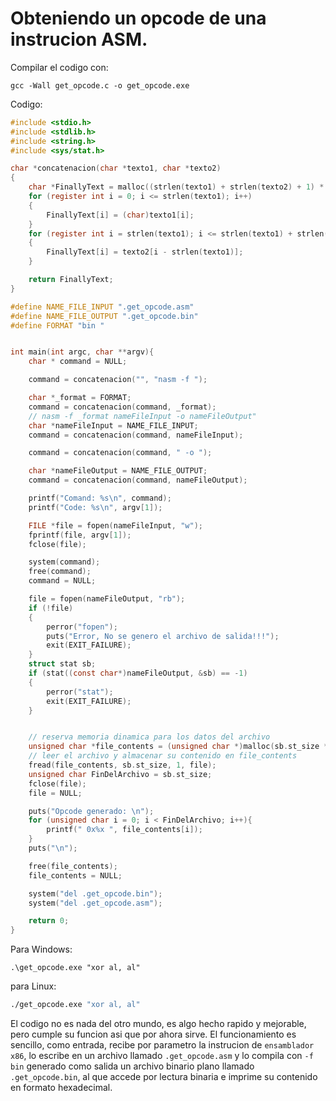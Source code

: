 # Obteniendo un opcode de una instrucion ASM.

Compilar el codigo con:
```batch bach
gcc -Wall get_opcode.c -o get_opcode.exe
```
Codigo: 
```C
#include <stdio.h>
#include <stdlib.h>
#include <string.h>
#include <sys/stat.h>

char *concatenacion(char *texto1, char *texto2)
{
    char *FinallyText = malloc((strlen(texto1) + strlen(texto2) + 1) * sizeof(char));
    for (register int i = 0; i <= strlen(texto1); i++)
    {
        FinallyText[i] = (char)texto1[i];
    }
    for (register int i = strlen(texto1); i <= strlen(texto1) + strlen(texto2); i++)
    {
        FinallyText[i] = texto2[i - strlen(texto1)];
    }

    return FinallyText;
}

#define NAME_FILE_INPUT ".get_opcode.asm"
#define NAME_FILE_OUTPUT ".get_opcode.bin"
#define FORMAT "bin "


int main(int argc, char **argv){
    char * command = NULL;

    command = concatenacion("", "nasm -f ");

    char *_format = FORMAT;
    command = concatenacion(command, _format);
    // nasm -f _format nameFileInput -o nameFileOutput"
    char *nameFileInput = NAME_FILE_INPUT;
    command = concatenacion(command, nameFileInput);

    command = concatenacion(command, " -o ");

    char *nameFileOutput = NAME_FILE_OUTPUT;    
    command = concatenacion(command, nameFileOutput);

    printf("Comand: %s\n", command);
    printf("Code: %s\n", argv[1]);

    FILE *file = fopen(nameFileInput, "w");
    fprintf(file, argv[1]);
    fclose(file);

    system(command);
    free(command);
    command = NULL;

    file = fopen(nameFileOutput, "rb");
    if (!file)
    {
        perror("fopen");
        puts("Error, No se genero el archivo de salida!!!");
        exit(EXIT_FAILURE);
    }
    struct stat sb;
    if (stat((const char*)nameFileOutput, &sb) == -1)
    {
        perror("stat");
        exit(EXIT_FAILURE);
    }


    // reserva memoria dinamica para los datos del archivo
    unsigned char *file_contents = (unsigned char *)malloc(sb.st_size * sizeof(unsigned char));  
    // leer el archivo y almacenar su contenido en file_contents
    fread(file_contents, sb.st_size, 1, file); 
    unsigned char FinDelArchivo = sb.st_size;
    fclose(file);
    file = NULL;

    puts("Opcode generado: \n");
    for (unsigned char i = 0; i < FinDelArchivo; i++){
        printf(" 0x%x ", file_contents[i]);
    }
    puts("\n");

    free(file_contents);
    file_contents = NULL;

    system("del .get_opcode.bin");
    system("del .get_opcode.asm");

    return 0;
}
```
Para Windows:
```batch 
.\get_opcode.exe "xor al, al"
```
para Linux:
```bash
./get_opcode.exe "xor al, al"
```

El codigo no es nada del otro mundo, es algo hecho rapido y mejorable, pero cumple su funcion asi que por ahora sirve.
El funcionamiento es sencillo, como entrada, recibe por parametro la instrucion de `ensamblador x86`, lo escribe en un archivo llamado `.get_opcode.asm` y lo compila con `-f bin` generado como salida un archivo binario plano llamado `.get_opcode.bin`, al que accede por lectura binaria e imprime su contenido en formato hexadecimal.